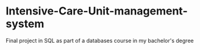 # Intensive-Care-Unit-management-system
Final project in SQL as part of a databases course in my bachelor's degree
